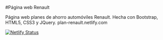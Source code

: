 #Página web Renault

Página web planes de ahorro automóviles Renault.
Hecha con Bootstrap, HTML5, CSS3 y JQuery.
plan-renault.netlify.com

[![Netlify Status](https://api.netlify.com/api/v1/badges/dee27999-6009-4431-9fd8-9d57676622d0/deploy-status)](https://app.netlify.com/sites/plan-renault/deploys)
